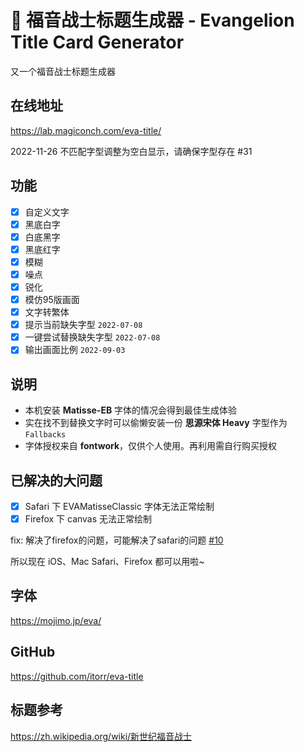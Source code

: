 

# 🐧 福音战士标题生成器 - Evangelion Title Card Generator
又一个福音战士标题生成器

## 在线地址
https://lab.magiconch.com/eva-title/

2022-11-26 不匹配字型调整为空白显示，请确保字型存在 #31

## 功能
- [x] 自定义文字
- [x] 黑底白字
- [x] 白底黑字
- [x] 黑底红字
- [x] 模糊
- [x] 噪点
- [x] 锐化
- [x] 模仿95版画面
- [x] 文字转繁体
- [x] 提示当前缺失字型 `2022-07-08`
- [x] 一键尝试替换缺失字型 `2022-07-08`
- [x] 输出画面比例 `2022-09-03`

## 说明
 - 本机安装 **Matisse-EB** 字体的情况会得到最佳生成体验
 - 实在找不到替换文字时可以偷懒安装一份 **思源宋体 Heavy** 字型作为 `Fallbacks`
 - 字体授权来自 **fontwork**，仅供个人使用。再利用需自行购买授权



## 已解决的大问题
- [x] Safari 下 EVAMatisseClassic 字体无法正常绘制
- [x] Firefox 下 canvas 无法正常绘制

fix: 解决了firefox的问题，可能解决了safari的问题 [#10](https://github.com/itorr/eva-title/pull/10)

所以现在 iOS、Mac Safari、Firefox 都可以用啦~

## 字体
https://mojimo.jp/eva/

## GitHub
https://github.com/itorr/eva-title

## 标题参考
https://zh.wikipedia.org/wiki/新世纪福音战士
